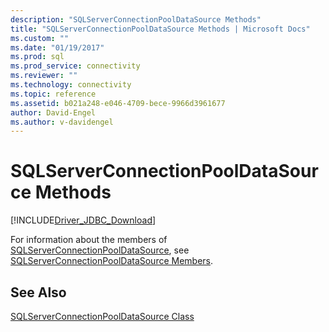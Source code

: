 ```yaml
---
description: "SQLServerConnectionPoolDataSource Methods"
title: "SQLServerConnectionPoolDataSource Methods | Microsoft Docs"
ms.custom: ""
ms.date: "01/19/2017"
ms.prod: sql
ms.prod_service: connectivity
ms.reviewer: ""
ms.technology: connectivity
ms.topic: reference
ms.assetid: b021a248-e046-4709-bece-9966d3961677
author: David-Engel
ms.author: v-davidengel
---
```

# SQLServerConnectionPoolDataSource Methods
[!INCLUDE[Driver_JDBC_Download](../../../includes/driver_jdbc_download.md)]

  For information about the members of [SQLServerConnectionPoolDataSource](../../../connect/jdbc/reference/sqlserverconnectionpooldatasource-class.md), see [SQLServerConnectionPoolDataSource Members](../../../connect/jdbc/reference/sqlserverconnectionpooldatasource-members.md).  
  
## See Also  
 [SQLServerConnectionPoolDataSource Class](../../../connect/jdbc/reference/sqlserverconnectionpooldatasource-class.md)  
  
  
